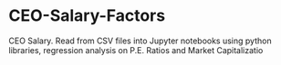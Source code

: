 # CEO-Salary-Factors
CEO Salary. Read from CSV files into Jupyter notebooks using python libraries, regression analysis on P.E. Ratios and Market Capitalizatio
